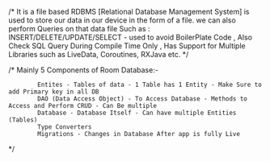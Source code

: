 /*
    It is a file based RDBMS [Relational Database Management System] is used to store our data in our device
    in the form of a file. we can also perform Queries on that data file Such as : INSERT/DELETE/UPDATE/SELECT -
    used to avoid BoilerPlate Code , Also Check SQL Query During Compile Time Only , Has Support for Multiple
    Libraries such as LiveData, Coroutines, RXJava etc.
*/

/*
    Mainly 5 Components of Room Database:-

            Entites - Tables of data - 1 Table has 1 Entity - Make Sure to add Primary key in all DB
            DAO (Data Access Object) - To Access Database - Methods to Access and Perform CRUD - Can Be multiple
            Database - Database Itself - Can have multiple Entities (Tables)
            Type Converters
            Migrations - Changes in Database After app is fully Live
*/
